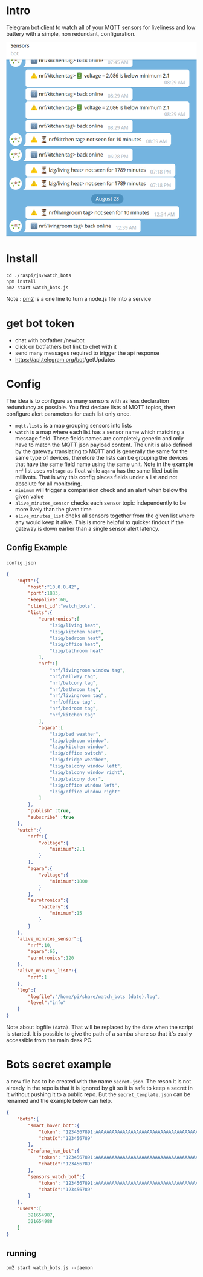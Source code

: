 # Intro
Telegram [bot client](https://github.com/telegraf/telegraf) to watch all of your MQTT sensors for liveliness and low battery with a simple, non redundant, configuration.

<img src="./watch_bots.png">


# Install

    cd ./raspi/js/watch_bots
    npm install
    pm2 start watch_bots.js

Note : [pm2](https://pm2.keymetrics.io/docs/usage/quick-start/) is a one line to turn a node.js file into a service

# get bot token
* chat with botfather /newbot
* click on botfathers bot link to chet with it
* send many messages required to trigger the api response
* https://api.telegram.org/bot<YourBOTToken>/getUpdates

# Config
The idea is to configure as many sensors with as less declaration redunduncy as possible. You first declare lists of MQTT topics, then configure alert parameters for each list only once.

* `mqtt.lists` is a map grouping sensors into lists
* `watch` is a map where each list has a sensor name which matching a message field. These fields names are completely generic and only have to match the MQTT json payload content. The unit is also defined by the gateway translating to MQTT and is generally the same for the same type of devices, therefore the lists can be grouping the devices that have the same field name using the same unit. Note in the example `nrf` list uses `voltage` as float while `aqara` has the same filed but in millivots. That is why this config places fields under a list and not absolute for all monitoring.
* `minimum` will trigger a comparision check and an alert when below the given value
* `alive_minutes_sensor` checks each sensor topic independently to be more lively than the given time
* `alive_minutes_list` cheks all sensors together from the given list where any would keep it alive. This is more helpful to quicker findout if the gateway is down earlier than a single sensor alert latency.

## Config Example
`config.json`
```json
{  
    "mqtt":{
        "host":"10.0.0.42",
        "port":1883,
        "keepalive":60,
        "client_id":"watch_bots",
        "lists":{
            "eurotronics":[
                "lzig/living heat",
                "lzig/kitchen heat",
                "lzig/bedroom heat",
                "lzig/office heat",
                "lzig/bathroom heat"
            ],
            "nrf":[
                "nrf/livingroom window tag",
                "nrf/hallway tag",
                "nrf/balcony tag",
                "nrf/bathroom tag",
                "nrf/livingroom tag",
                "nrf/office tag",
                "nrf/bedroom tag",
                "nrf/kitchen tag"
            ],
            "aqara":[
                "lzig/bed weather",
                "lzig/bedroom window",
                "lzig/kitchen window",
                "lzig/office switch",
                "lzig/fridge weather",
                "lzig/balcony window left",
                "lzig/balcony window right",
                "lzig/balcony door",
                "lzig/office window left",
                "lzig/office window right"
            ]
        },
        "publish" :true,
        "subscribe" :true
    },
    "watch":{
        "nrf":{
            "voltage":{
                "minimum":2.1
            }
        },
        "aqara":{
            "voltage":{
                "minimum":1800
            }
        },
        "eurotronics":{
            "battery":{
                "minimum":15
            }
        }
    },
    "alive_minutes_sensor":{
        "nrf":10,
        "aqara":65,
        "eurotronics":120
    },
    "alive_minutes_list":{
        "nrf":1
    },
    "log":{
        "logfile":"/home/pi/share/watch_bots (date).log",
        "level":"info"
    }
}
```

Note about logfile `(data)`. That will be replaced by the date when the script is started. It is possible to give the path of a samba share so that it's easily accessible from the main desk PC.
# Bots secret example
a new file has to be created with the name `secret.json`. The reson it is not already in the repo is that it is ignored by git so it is safe to keep a secret in it without pushing it to a public repo. But the `secret_template.json` can be renamed and the example below can help.
```json
{
    "bots":{
        "smart_hover_bot":{
            "token": "1234567891:AAAAAAAAAAAAAAAAAAAAAAAAAAAAAAAAAAAAAAAA",
            "chatId":"123456789"
        },
        "Grafana_hsm_bot":{
            "token": "1234567891:AAAAAAAAAAAAAAAAAAAAAAAAAAAAAAAAAAAAAAAA",
            "chatId":"123456789"
        },
        "sensors_watch_bot":{
            "token": "1234567891:AAAAAAAAAAAAAAAAAAAAAAAAAAAAAAAAAAAAAAAA",
            "chatId":"123456789"
        }
    },
    "users":[
        321654987,
        321654988
    ]
}
```

## running

    pm2 start watch_bots.js --daemon

